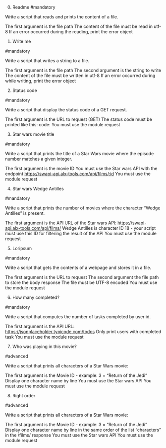 0. Readme
  #mandatory

  Write a script that reads and prints the content of a file.


  The first argument is the file path
  The content of the file must be read in utf-8
  If an error occurred during the reading, print the error object


1. Write me

#mandatory

Write a script that writes a string to a file.

The first argument is the file path
The second argument is the string to write
The content of the file must be written in utf-8
If an error occurred during while writing, print the error object


2. Status code

#mandatory

Write a script that display the status code of a GET request.

The first argument is the URL to request (GET)
The status code must be printed like this: code: <status code>
You must use the module request


3. Star wars movie title

#mandatory

Write a script that prints the title of a Star Wars movie where the episode number matches a given integer.

The first argument is the movie ID
You must use the Star wars API with the endpoint https://swapi-api.alx-tools.com/api/films/:id
You must use the module request


4. Star wars Wedge Antilles

#mandatory

Write a script that prints the number of movies where the character “Wedge Antilles” is present.

The first argument is the API URL of the Star wars API: https://swapi-api.alx-tools.com/api/films/
Wedge Antilles is character ID 18 - your script must use this ID for filtering the result of the API
You must use the module request


5. Loripsum

#mandatory

Write a script that gets the contents of a webpage and stores it in a file.

The first argument is the URL to request
The second argument the file path to store the body response
The file must be UTF-8 encoded
You must use the module request


6. How many completed?

#mandatory

Write a script that computes the number of tasks completed by user id.

The first argument is the API URL: https://jsonplaceholder.typicode.com/todos
Only print users with completed task
You must use the module request


7. Who was playing in this movie?

#advanced

Write a script that prints all characters of a Star Wars movie:

The first argument is the Movie ID - example: 3 = “Return of the Jedi”
Display one character name by line
You must use the Star wars API
You must use the module request


8. Right order

#advanced

Write a script that prints all characters of a Star Wars movie:

The first argument is the Movie ID - example: 3 = “Return of the Jedi”
Display one character name by line in the same order of the list “characters” in the /films/ response
You must use the Star wars API
You must use the module request
